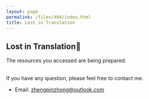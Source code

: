 ```yaml
---
layout: page
permalink: /files/404/index.html
title: Lost in Translation
---
```


## Lost in Translation🍺

The resources you accessed are being prepared.

<br>If you have any question, please feel free to contact me.

- Email: zhengpinzhong@outlook.com

<br>
